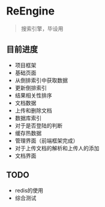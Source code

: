 # ReEngine
> 搜索引擎，毕设用
## 目前进度
- 项目框架
- 基础页面
- 从倒排索引中获取数据
- 更新倒排索引
- 结果相关性排序
- 文档数据
- 上传和删除文档
- 数据库索引
- 对于是否登陆的判断
- 缓存热数据 
- 管理界面（前端框架完成）
- 对于上传文档的解析和上传人的添加
- 文档界面
 
## TODO

- redis的使用
- 综合测试